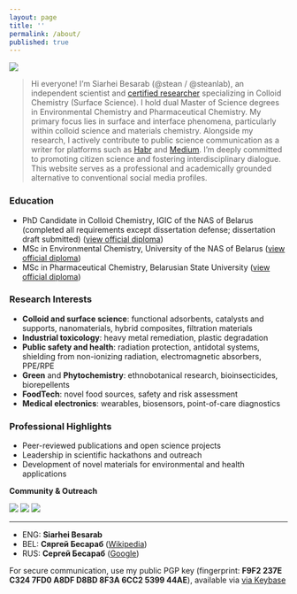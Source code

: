 ```yaml
---
layout: page
title: ''
permalink: /about/
published: true
---
```


![]({{site.baseurl}}/images/footer.png)

> Hi everyone! I’m Siarhei Besarab  (@stean / @steanlab), an independent scientist and [certified researcher]({{site.baseurl}}/images/res.jpg) specializing in Colloid Chemistry (Surface Science). I hold dual Master of Science degrees in Environmental Chemistry and Pharmaceutical Chemistry. My primary focus lies in surface and interface phenomena, particularly within colloid science and materials chemistry. Alongside my research, I actively contribute to public science communication as a writer for platforms such as [Habr](https://habr.com/ru/users/steanlab/posts) and [Medium](https://medium.com/@steanlab). I’m deeply committed to promoting citizen science and fostering interdisciplinary dialogue. This website serves as a professional and academically grounded alternative to conventional social media profiles.

### Education

- PhD Candidate in Colloid Chemistry, IGIC of the NAS of Belarus (completed all requirements except dissertation defense; dissertation draft submitted) ([view official diploma]({{site.baseurl}}/images/res.jpg))
- MSc in Environmental Chemistry, University of the NAS of Belarus ([view official diploma]({{site.baseurl}}/images/msc.jpg))
- MSc in Pharmaceutical Chemistry, Belarusian State University ([view official diploma]({{site.baseurl}}/images/bsu.jpg))

### Research Interests

- **Colloid and surface science**: functional adsorbents, catalysts and supports, nanomaterials, hybrid composites, filtration materials
- **Industrial toxicology**: heavy metal remediation, plastic degradation
- **Public safety and health**: radiation protection, antidotal systems, shielding from non-ionizing radiation, electromagnetic absorbers, PPE/RPE
- **Green** and **Phytochemistry**: ethnobotanical research, bioinsecticides, biorepellents
- **FoodTech**:  novel food sources, safety and risk assessment
- **Medical electronics**: wearables, biosensors, point-of-care diagnostics

### Professional Highlights

- Peer-reviewed publications and open science projects
- Leadership in scientific hackathons and outreach
- Development of novel materials for environmental and health applications

**Community & Outreach**

[![]({{site.baseurl}}/images/lab66.png)](https://t.me/joinchat/AAAAAFFhzPKyiLO85pRxUA)
[![]({{site.baseurl}}/images/scihack.png)](https://be.wikipedia.org/wiki/%D0%91%D0%B5%D0%BB%D0%B0%D1%80%D1%83%D1%81%D0%BA%D1%96_%D0%BD%D0%B0%D0%B2%D1%83%D0%BA%D0%BE%D0%B2%D1%8B_%D1%85%D0%B0%D0%BA%D0%B0%D1%82%D0%BE%D0%BD)
[![]({{site.baseurl}}/images/radio.png)](https://soundcloud.com/siarhei-v-besarab/sets/phytochemist-notes-vol-1)

---
- ENG: **Siarhei Besarab**
- BEL: **Сяргей Бесараб** ([Wikipedia](https://be.wikipedia.org/wiki/%D0%A1%D1%8F%D1%80%D0%B3%D0%B5%D0%B9_%D0%92%D0%B0%D1%81%D1%96%D0%BB%D0%B5%D0%B2%D1%96%D1%87_%D0%91%D0%B5%D1%81%D0%B0%D1%80%D0%B0%D0%B1)) 
- RUS: **Сергей Бесараб** ([Google](https://www.google.com/search?kgmid=/g/11jfg45gk2))

For secure communication, use my public PGP key (fingerprint: **F9F2 237E C324 7FD0 A8DF D8BD 8F3A 6CC2 5399 44AE**), available via [via Keybase](https://keybase.io/steanlab/pgp_keys.asc)
